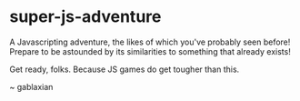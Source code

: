 super-js-adventure
==================

A Javascripting adventure, the likes of which you've probably seen before! Prepare to be astounded by its similarities to something that already exists!

Get ready, folks. Because JS games do get tougher than this.

~ gablaxian